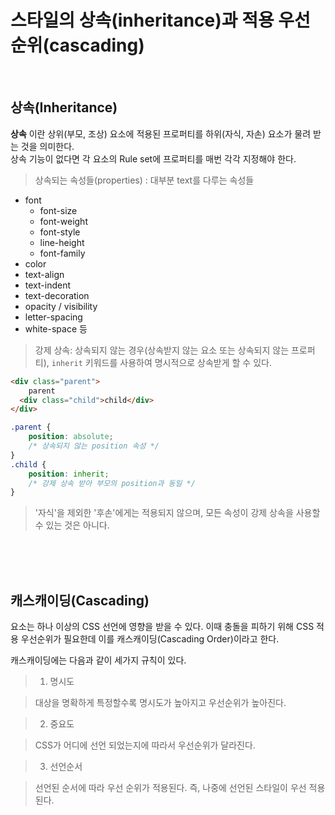 # 스타일의 상속(inheritance)과 적용 우선 순위(cascading)
<br>

## 상속(Inheritance)

__상속__ 이란 상위(부모, 조상) 요소에 적용된 프로퍼티를 하위(자식, 자손) 요소가 물려 받는 것을 의미한다.<br> 상속 기능이 없다면 각 요소의 Rule set에 프로퍼티를 매번 각각 지정해야 한다.

> 상속되는 속성들(properties)
: 대부분 text를 다루는 속성들
- font
  - font-size
  - font-weight
  - font-style
  - line-height
  - font-family
- color
- text-align
- text-indent
- text-decoration
- opacity / visibility
- letter-spacing
- white-space 등
    
> 강제 상속: 상속되지 않는 경우(상속받지 않는 요소 또는 상속되지 않는 프로퍼티), `inherit` 키워드를 사용하여 명시적으로 상속받게 할 수 있다.<br>


```html
<div class="parent">
    parent
  <div class="child">child</div>
</div>
```
```css
.parent {
    position: absolute;
    /* 상속되지 않는 position 속성 */
}
.child {
    position: inherit;
    /* 강제 상속 받아 부모의 position과 동일 */
}
```
> '자식'을 제외한 '후손'에게는 적용되지 않으며, 모든 속성이 강제 상속을 사용할 수 있는 것은 아니다.

<br>
<br>
<br>

## 캐스캐이딩(Cascading)

요소는 하나 이상의 CSS 선언에 영향을 받을 수 있다. 이때 충돌을 피하기 위해 CSS 적용 우선순위가 필요한데 이를 캐스캐이딩(Cascading Order)이라고 한다.

캐스캐이딩에는 다음과 같이 세가지 규칙이 있다.
> 1. 명시도

> 대상을 명확하게 특정할수록 명시도가 높아지고 우선순위가 높아진다.

> 2. 중요도

> CSS가 어디에 선언 되었는지에 따라서 우선순위가 달라진다.

> 3. 선언순서

> 선언된 순서에 따라 우선 순위가 적용된다. 즉, 나중에 선언된 스타일이 우선 적용된다.